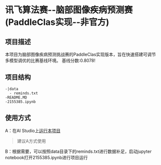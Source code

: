 # 讯飞算法赛--脑部图像疾病预测赛(PaddleClas实现--非官方)

## 项目描述
本项目为脑部图像疾病预测挑战赛的PaddleClas实现版本，旨在快速搭建可调节多模型调优的比赛基线环境。
基线分数:0.8078! 

## 项目结构
```
-|data
  - reminds.txt
-README.MD
-2155385.ipynb
```
## 使用方式
A：在AI Studio上[运行本项目](https://aistudio.baidu.com/aistudio/projectdetail/2155385)
> 建议A方式使用

B：根据需要，可以按照data目录下的reminds.txt进行数据补足，启动jupyter notebook打开2155385.ipynb进行项目运行
